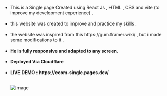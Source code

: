 <ul>
<li>This is a Single page  Created  using React Js , HTML , CSS and vite (to improve my development experience) , </li><br/>
<li>this website was created to improve and practice my skills .</li> <br/>
<li>the website was inspired from this https://gum.framer.wiki/ , but i made some modifications to it . </li><br/>
<li><b> He is fully responsive and adapted to any screen.</li> </b> <br/>
<li><b> Deployed Via Cloudflare</li> </b> <br/>
<li> <b> LIVE DEMO : https://ecom-single.pages.dev/ </b> </li>

<br/>![image](https://user-images.githubusercontent.com/88171482/183729949-295de6b4-425a-44cd-859e-df362d4ffd18.png)

</ul>

